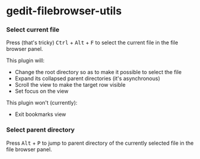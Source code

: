 # gedit-filebrowser-utils

### Select current file
Press (that's tricky) <kbd>Ctrl</kbd> + <kbd>Alt</kbd> + <kbd>F</kbd> to select the current file in the file browser panel.

This plugin will:
* Change the root directory so as to make it possible to select the file
* Expand its collapsed parent directories (it's asynchronous)
* Scroll the view to make the target row visible
* Set focus on the view

This plugin won't (currently):
* Exit bookmarks view

### Select parent directory
Press <kbd>Alt</kbd> + <kbd>P</kbd> to jump to parent directory of the currently selected file in the file browser panel.


